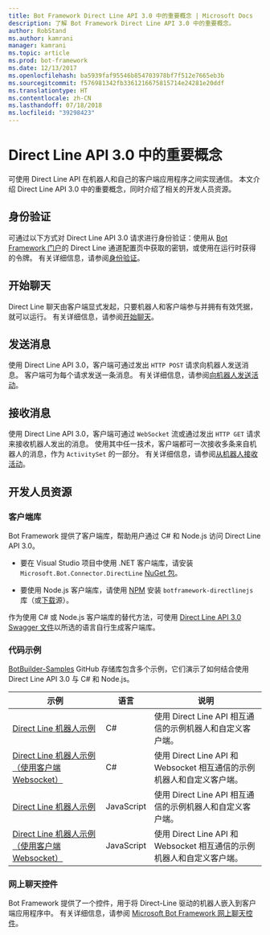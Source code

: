 ```yaml
---
title: Bot Framework Direct Line API 3.0 中的重要概念 | Microsoft Docs
description: 了解 Bot Framework Direct Line API 3.0 中的重要概念。
author: RobStand
ms.author: kamrani
manager: kamrani
ms.topic: article
ms.prod: bot-framework
ms.date: 12/13/2017
ms.openlocfilehash: ba5939faf95546b854703978bf7f512e7665eb3b
ms.sourcegitcommit: f576981342fb3361216675815714e24281e20ddf
ms.translationtype: HT
ms.contentlocale: zh-CN
ms.lasthandoff: 07/18/2018
ms.locfileid: "39298423"
---
```

# <a name="key-concepts-in-direct-line-api-30"></a>Direct Line API 3.0 中的重要概念

可使用 Direct Line API 在机器人和自己的客户端应用程序之间实现通信。 本文介绍 Direct Line API 3.0 中的重要概念，同时介绍了相关的开发人员资源。

## <a name="authentication"></a>身份验证

可通过以下方式对 Direct Line API 3.0 请求进行身份验证：使用从 <a href="https://dev.botframework.com/" target="_blank">Bot Framework 门户</a>的 Direct Line 通道配置页中获取的密钥，或使用在运行时获得的令牌。 有关详细信息，请参阅[身份验证](bot-framework-rest-direct-line-3-0-authentication.md)。

## <a name="starting-a-conversation"></a>开始聊天

Direct Line 聊天由客户端显式发起，只要机器人和客户端参与并拥有有效凭据，就可以运行。 有关详细信息，请参阅[开始聊天](bot-framework-rest-direct-line-3-0-start-conversation.md)。

## <a name="sending-messages"></a>发送消息

使用 Direct Line API 3.0，客户端可通过发出 `HTTP POST` 请求向机器人发送消息。 客户端可为每个请求发送一条消息。 有关详细信息，请参阅[向机器人发送活动](bot-framework-rest-direct-line-3-0-send-activity.md)。

## <a name="receiving-messages"></a>接收消息

使用 Direct Line API 3.0，客户端可通过 `WebSocket` 流或通过发出 `HTTP GET` 请求来接收机器人发出的消息。 使用其中任一技术，客户端都可一次接收多条来自机器人的消息，作为 `ActivitySet` 的一部分。 有关详细信息，请参阅[从机器人接收活动](bot-framework-rest-direct-line-3-0-receive-activities.md)。

## <a name="developer-resources"></a>开发人员资源

### <a name="client-libraries"></a>客户端库

Bot Framework 提供了客户端库，帮助用户通过 C# 和 Node.js 访问 Direct Line API 3.0。 

- 要在 Visual Studio 项目中使用 .NET 客户端库，请安装 `Microsoft.Bot.Connector.DirectLine` <a href="https://www.nuget.org/packages/Microsoft.Bot.Connector.DirectLine" target="_blank">NuGet 包</a>。 

- 要使用 Node.js 客户端库，请使用 <a href="https://www.npmjs.com/package/botframework-directlinejs" target="_blank">NPM</a> 安装 `botframework-directlinejs` 库（或<a href="https://github.com/Microsoft/BotFramework-DirectLineJS" target="_blank">下载</a>源）。

作为使用 C# 或 Node.js 客户端库的替代方法，可使用 <a href="https://docs.botframework.com/en-us/restapi/directline3/swagger.json" target="_blank">Direct Line API 3.0 Swagger 文件</a>以所选的语言自行生成客户端库。

### <a name="sample-code"></a>代码示例

<a href="https://github.com/Microsoft/BotBuilder-Samples" target="_blank">BotBuilder-Samples</a> GitHub 存储库包含多个示例，它们演示了如何结合使用 Direct Line API 3.0 与 C# 和 Node.js。

| 示例 | 语言 | 说明 |
|----|----|----|
| <a href="https://github.com/Microsoft/BotBuilder-Samples/tree/master/CSharp/core-DirectLine" target="_blank">Direct Line 机器人示例</a> | C# | 使用 Direct Line API 相互通信的示例机器人和自定义客户端。 |
| <a href="https://github.com/Microsoft/BotBuilder-Samples/tree/master/CSharp/core-DirectLineWebSockets" target="_blank">Direct Line 机器人示例（使用客户端 Websocket）</a> | C# | 使用 Direct Line API 和 Websocket 相互通信的示例机器人和自定义客户端。 |
| <a href="https://github.com/Microsoft/BotBuilder-Samples/tree/master/Node/core-DirectLine" target="_blank">Direct Line 机器人示例</a> | JavaScript | 使用 Direct Line API 相互通信的示例机器人和自定义客户端。 |
| <a href="https://github.com/Microsoft/BotBuilder-Samples/tree/master/Node/core-DirectLineWebSockets" target="_blank">Direct Line 机器人示例（使用客户端 Websocket）</a> | JavaScript | 使用 Direct Line API 和 Websocket 相互通信的示例机器人和自定义客户端。 |

### <a name="web-chat-control"></a>网上聊天控件 

Bot Framework 提供了一个控件，用于将 Direct-Line 驱动的机器人嵌入到客户端应用程序中。 有关详细信息，请参阅 <a href="https://github.com/Microsoft/BotFramework-WebChat" target="_blank">Microsoft Bot Framework 网上聊天控件</a>。
